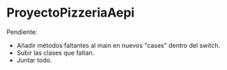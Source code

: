 # ProyectoPizzeriaAepi

Pendiente: 
- Añadir métodos faltantes al main en nuevos "cases" dentro del switch.
- Subir las clases que faltan.
- Juntar todo.
